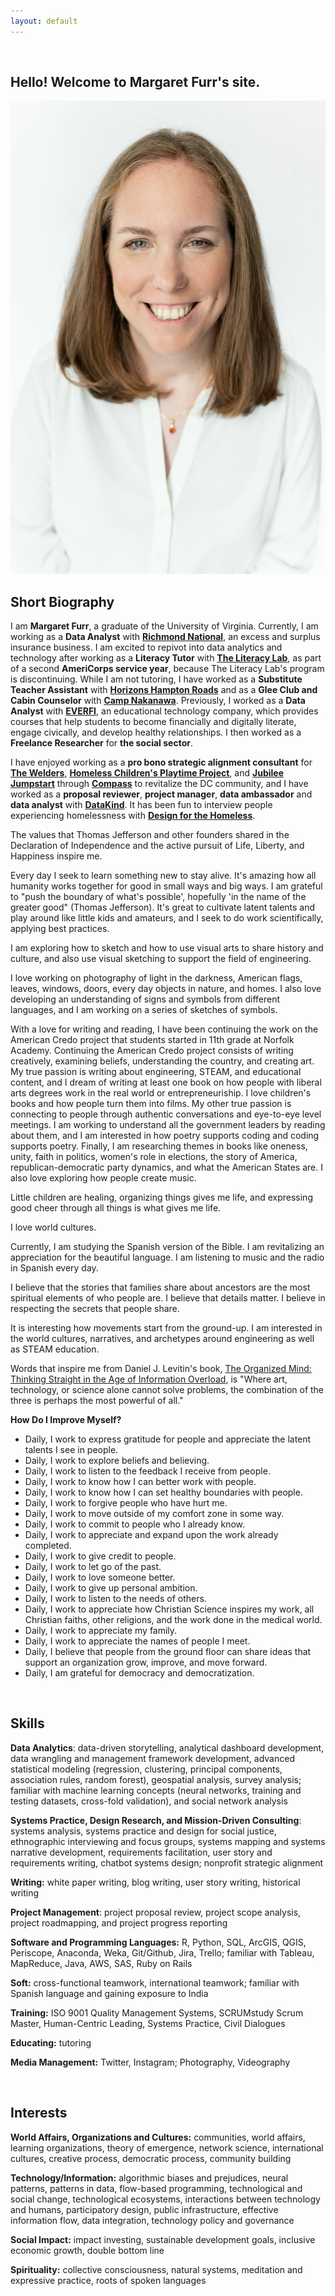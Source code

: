 ```yaml
---
layout: default
---
```


<br>

## Hello! Welcome to Margaret Furr's site. 

<img class="profile-picture" src="mefour.jpg">

## Short Biography ##
I am **Margaret Furr**, a graduate of the University of Virginia. Currently, I am working as a **Data Analyst** with **[Richmond National](https://www.richmondnational.com/)**, an excess and surplus insurance business. I am excited to repivot into data analytics and technology after working as a **Literacy Tutor** with **[The Literacy Lab](https://theliteracylab.org/)**, as part of a second **AmeriCorps service year**, because The Literacy Lab's program is discontinuing. While I am not tutoring, I have worked as a **Substitute Teacher Assistant** with **[Horizons Hampton Roads](https://www.horizonshamptonroads.org)** and as a **Glee Club and Cabin Counselor** with **[Camp Nakanawa](https://campnakanawa.org/)**. Previously, I worked as a **Data Analyst** with **[EVERFI](https://everfi.com/)**, an educational technology company, which provides courses that help students to become financially and digitally literate, engage civically, and develop healthy relationships. I then worked as a **Freelance Researcher** for **the social sector**.

I have enjoyed working as a **pro bono strategic alignment consultant** for **[The Welders](https://www.thewelders.org/)**, **[Homeless Children's Playtime Project](https://www.playtimeproject.org)**, and **[Jubilee Jumpstart](http://www.jubileejumpstart.org)** through **[Compass](http://compassprobono.org)** to revitalize the DC community, and I have worked as a **proposal reviewer**, **project manager**, **data ambassador** and **data analyst** with **[DataKind](http://www.datakind.org)**. It has been fun to interview people experiencing homelessness with **[Design for the Homeless](https://www.designforthehomeless.org/)**.

The values that Thomas Jefferson and other founders shared in the Declaration of Independence and the active pursuit of Life, Liberty, and Happiness inspire me. 

Every day I seek to learn something new to stay alive. It's amazing how all humanity works together for good in small ways and big ways. I am grateful to "push the boundary of what's possible', hopefully 'in the name of the greater good" (Thomas Jefferson). It's great to cultivate latent talents and play around like little kids and amateurs, and I seek to do work scientifically, applying best practices.

I am exploring how to sketch and how to use visual arts to share history and culture, and also use visual sketching to support the field of engineering.

I love working on photography of light in the darkness, American flags, leaves, windows, doors, every day objects in nature, and homes. I also love developing an understanding of signs and symbols from different languages, and I am working on a series of sketches of symbols.

With a love for writing and reading, I have been continuing the work on the American Credo project that students started in 11th grade at Norfolk Academy. Continuing the American Credo project consists of writing creatively, examining beliefs, understanding the country, and creating art. My true passion is writing about engineering, STEAM, and educational content, and I dream of writing at least one book on how people with liberal arts degrees work in the real world or entrepreneuriship. I love children's books and how people turn them into films. My other true passion is connecting to people through authentic conversations and eye-to-eye level meetings. I am working to understand all the government leaders by reading about them, and I am interested in how poetry supports coding and coding supports poetry. Finally, I am researching themes in books like oneness, unity, faith in politics, women's role in elections, the story of America, republican-democratic party dynamics, and what the American States are. I also love exploring how people create music.

Little children are healing, organizing things gives me life, and expressing good cheer through all things is what gives me life.

I love world cultures.

Currently, I am studying the Spanish version of the Bible. I am revitalizing an appreciation for the beautiful language. I am listening to music and the radio in Spanish every day.

I believe that the stories that families share about ancestors are the most spiritual elements of who people are. I believe that details matter. I believe in respecting the secrets that people share. 

It is interesting how movements start from the ground-up. I am interested in the world cultures, narratives, and archetypes around engineering as well as STEAM education. 

Words that inspire me from Daniel J. Levitin's book, [The Organized Mind: Thinking Straight in the Age of Information Overload](https://www.amazon.com/Organized-Mind-Thinking-Straight-Information/dp/0147516315), is "Where art, technology, or science alone cannot solve problems, the combination of the three is perhaps the most powerful of all." 

**How Do I Improve Myself?**
* Daily, I work to express gratitude for people and appreciate the latent talents I see in people.
* Daily, I work to explore beliefs and believing.
* Daily, I work to listen to the feedback I receive from people.
* Daily, I work to know how I can better work with people.
* Daily, I work to know how I can set healthy boundaries with people.
* Daily, I work to forgive people who have hurt me.
* Daily, I work to move outside of my comfort zone in some way.
* Daily, I work to commit to people who I already know.
* Daily, I work to appreciate and expand upon the work already completed.
* Daily, I work to give credit to people.
* Daily, I work to let go of the past.
* Daily, I work to love someone better.
* Daily, I work to give up personal ambition.
* Daily, I work to listen to the needs of others.
* Daily, I work to appreciate how Christian Science inspires my work, all Christian faiths, other religions, and the work done in the medical world.
* Daily, I work to appreciate my family.
* Daily, I work to appreciate the names of people I meet.
* Daily, I believe that people from the ground floor can share ideas that support an organization grow, improve, and move forward.
* Daily, I am grateful for democracy and democratization.
  
<br>

## Skills

**Data Analytics**: data-driven storytelling, analytical dashboard development, data wrangling and management framework development, advanced statistical modeling (regression, clustering, principal components, association rules, random forest), geospatial analysis, survey analysis; familiar with machine learning concepts (neural networks, training and testing datasets, cross-fold validation), and social network analysis

**Systems Practice, Design Research, and Mission-Driven Consulting**: systems analysis, systems practice and design for social justice, ethnographic interviewing and focus groups, systems mapping and systems narrative development, requirements facilitation, user story and requirements writing, chatbot systems design; nonprofit strategic alignment 

**Writing:** white paper writing, blog writing, user story writing, historical writing

**Project Management**: project proposal review, project scope analysis, project roadmapping, and project progress reporting

**Software and Programming Languages:** R, Python, SQL, ArcGIS, QGIS, Periscope, Anaconda, Weka, Git/Github, Jira, Trello; familiar with Tableau, MapReduce, Java, AWS, SAS, Ruby on Rails

**Soft:** cross-functional teamwork, international teamwork; familiar with Spanish language and gaining exposure to India

**Training:** ISO 9001 Quality Management Systems, SCRUMstudy Scrum Master, Human-Centric Leading, Systems Practice, Civil Dialogues

**Educating:** tutoring

**Media Management:** Twitter, Instagram; Photography, Videography

<br>

## Interests

**World Affairs, Organizations and Cultures:** communities, world affairs, learning organizations, theory of emergence, network science, international cultures, creative process, democratic process, community building

**Technology/Information:** algorithmic biases and prejudices, neural patterns, patterns in data, flow-based programming, technological and social change, technological ecosystems, interactions between technology and humans, participatory design, public infrastructure, effective information flow, data integration, technology policy and governance

**Social Impact:** impact investing, sustainable development goals, inclusive economic growth, double bottom line

**Spirituality:** collective consciousness, natural systems, meditation and expressive practice, roots of spoken languages

<br>

